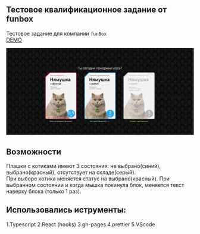 ## Тестовое квалификационное задание от funbox
Тестовое задание для компании `funBox`<br>
[DEMO](https://webbomj.github.io/funbox-test-work/)<br>

![image](./cat.png)

## Возможности
Плашки с котиками имеют 3 состояния: не выбрано(синий), выбрано(красный), отсутствует на складе(серый).<br>
При выборе котика меняется статус на выбрано(красный). При выбранном состоянии и когда мышка покинула блок, меняется текст наверху блока (только 1 раз).


## Использовались иструменты:
1.Typescript
2.React (hooks)
3.gh-pages
4.prettier
5.VScode
